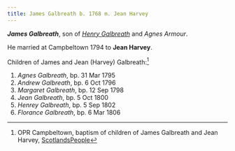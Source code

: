 ```yaml
---
title: James Galbreath b. 1768 m. Jean Harvey
---
```

***James Galbreath***, son of *[Henry Galbreath](galbreath-henry-1739.md)* and *Agnes Armour*.

He married at Campbeltown 1794 to **Jean Harvey**. 


Children of James and Jean (Harvey) Galbreath:[^children]

1. *Agnes Galbreath*, bp. 31 Mar 1795
2. *Andrew Galbreath*, bp. 6 Oct 1796
3. *Margaret Galbreath*, bp. 12 Sep 1798
4. *Jean Galbreath*, bp. 5 Oct 1800
5. *Henrey Galbreath*, bp. 5 Sep 1802
6. *Florance Galbreath*, bp. 6 Mar 1806

[^children]:  OPR Campbeltown, baptism of children of James Galbreath and Jean Harvey, [ScotlandsPeople](https://www.scotlandspeople.gov.uk/record-results?search_type=people&event=%28B%20OR%20C%20OR%20S%29&record_type%5B0%5D=opr_births&church_type=Old%20Parish%20Registers&dl_cat=church&dl_rec=church-births-baptisms&surname=galbreath&surname_so=exact&forename_so=starts&from_year=1790&to_year=1810&parent_names=james%20galbreath&parent_names_so=exact&parent_name_two=har&parent_name_two_so=starts&county=ARGYLL&record=Church%20of%20Scotland%20%28old%20parish%20registers%29%20Roman%20Catholic%20Church%20Other%20churches&rd_real_name%5B0%5D=CAMPBELTOWN%20%28LANDWARD%29%20OR%20CAMPBELTOWN%20%28BURGH%29%20OR%20CAMPBELTOWN&rd_display_name%5B0%5D=CAMPBELTOWN%20%28LANDWARD%29%7CCAMPBELTOWN%20%28BURGH%29%7CCAMPBELTOWN_CAMPBELTOWN&rd_label%5B0%5D=CAMPBELTOWN&rd_name%5B0%5D=CAMPBELTOWN%20%2ALANDWARD%2A%20OR%20CAMPBELTOWN%20%2ABURGH%2A%20OR%20CAMPBELTOWN&sort=asc&order=Date&field=year)


